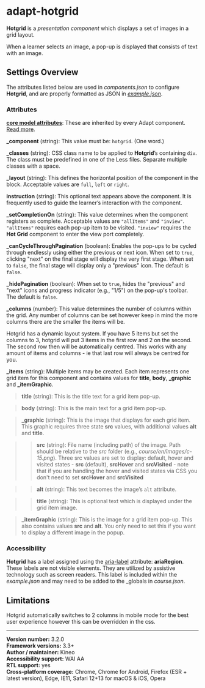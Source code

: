 # adapt-hotgrid

**Hotgrid** is a *presentation component* which displays a set of images in a grid layout. 

When a learner selects an image, a pop-up is displayed that consists of text with an image.

## Settings Overview

The attributes listed below are used in *components.json* to configure **Hotgrid**, and are properly formatted as JSON in [*example.json*](https://github.com/cgkineo/adapt-hotgrid/blob/master/example.json). 

### Attributes

[**core model attributes**](https://github.com/adaptlearning/adapt_framework/wiki/Core-model-attributes): These are inherited by every Adapt component. [Read more](https://github.com/adaptlearning/adapt_framework/wiki/Core-model-attributes).

**\_component** (string): This value must be: `hotgrid`. (One word.)

**\_classes** (string): CSS class name to be applied to **Hotgrid**’s containing `div`. The class must be predefined in one of the Less files. Separate multiple classes with a space.

**\_layout** (string): This defines the horizontal position of the component in the block. Acceptable values are `full`, `left` or `right`.  

**instruction** (string): This optional text appears above the component. It is frequently used to guide the learner’s interaction with the component.  

**\_setCompletionOn** (string): This value determines when the component registers as complete. Acceptable values are `"allItems"` and `"inview"`. `"allItems"` requires each pop-up item to be visited. `"inview"` requires the **Hot Grid** component to enter the view port completely.  

**\_canCycleThroughPagination** (boolean): Enables the pop-ups to be cycled through endlessly using either the previous or next icon. When set to `true`, clicking "next" on the final stage will display the very first stage. When set to `false`, the final stage will display only a "previous" icon. The default is `false`.  

**\_hidePagination** (boolean): When set to `true`, hides the "previous" and "next" icons and progress indicator (e.g., "1/5") on the pop-up's toolbar. The default is `false`.  

**\_columns** (number): This value determines the number of columns within the grid. Any number of columns can be set however keep in mind the more columns there are the smaller the items will be.

Hotgrid has a dynamic layout system. If you have 5 items but set the columns to 3, hotgrid will put 3 items in the first row and 2 on the second. The second row then will be automatically centred. This works with any amount of items and columns - ie that last row will always be centred for you.

**\_items** (string): Multiple items may be created. Each item represents one grid item for this component and contains values for **title**, **body**, **\_graphic** and **\_itemGraphic**. 

>**title** (string): This is the title text for a grid item pop-up.

>**body** (string): This is the main text for a grid item pop-up.

>**\_graphic** (string): This is the image that displays for each grid item. This graphic requires three state **src** values, with additional values **alt** and **title**.

>>**src** (string): File name (including path) of the image. Path should be relative to the *src* folder (e.g., *course/en/images/c-15.png*). Three src values are set to display: default, hover and visited states - **src** (default), **srcHover** and **srcVisited** - note that if you are handling the hover and visited states via CSS you don't need to set **srcHover** and **srcVisited**

>>**alt** (string): This text becomes the image’s `alt` attribute.

>>**title** (string): This is optional text which is displayed under the grid item image.

>**\_itemGraphic** (string): This is the image for a grid item pop-up. This also contains values **src** and **alt**. You only need to set this if you want to display a different image in the popup.

### Accessibility
**Hotgrid** has a label assigned using the [aria-label](https://github.com/adaptlearning/adapt_framework/wiki/Aria-Labels) attribute: **ariaRegion**. These labels are not visible elements. They are utilized by assistive technology such as screen readers. This label is included within the *example.json* and may need to be added to the _globals in *course.json*.

## Limitations
 
Hotgrid automatically switches to 2 columns in mobile mode for the best user experience however this can be overridden in the css. 

----------------------------
**Version number:**  3.2.0  
**Framework versions:**  3.3+     
**Author / maintainer:**  Kineo  
**Accessibility support:** WAI AA  
**RTL support:** yes  
**Cross-platform coverage:** Chrome, Chrome for Android, Firefox (ESR + latest version), Edge, IE11, Safari 12+13 for macOS & iOS, Opera 
